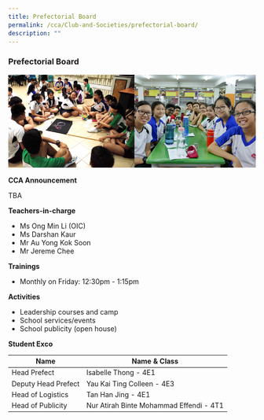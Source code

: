 ```yaml
---
title: Prefectorial Board
permalink: /cca/Club-and-Societies/prefectorial-board/
description: ""
---
```

### Prefectorial Board

<img src="/images/cca6.png" style="width:90%,aligm:left">

**CCA Announcement**

TBA

**Teachers-in-charge**

*   Ms Ong Min Li (OIC)
*   Ms Darshan Kaur
*   Mr Au Yong Kok Soon
*   Mr Jereme Chee

**Trainings**

* Monthly on Friday: 12:30pm - 1:15pm


**Activities**

*   Leadership courses and camp
*   School services/events
*   School publicity (open house)


**Student Exco**

| Name | Name &amp; Class | 
| -------- | -------- | 
| Head Prefect    | Isabelle Thong - 4E1     | 
| Deputy Head Prefect    | Yau Kai Ting Colleen - 4E3     | 
| Head of Logistics    | Tan Han Jing - 4E1   | 
| Head of Publicity   | Nur Atirah Binte Mohammad Effendi - 4T1  |